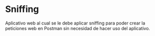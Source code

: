 # Sniffing
Aplicativo web al cual se le debe aplicar sniffing para poder crear la peticiones web en Postman sin necesidad de hacer uso del aplicativo.
